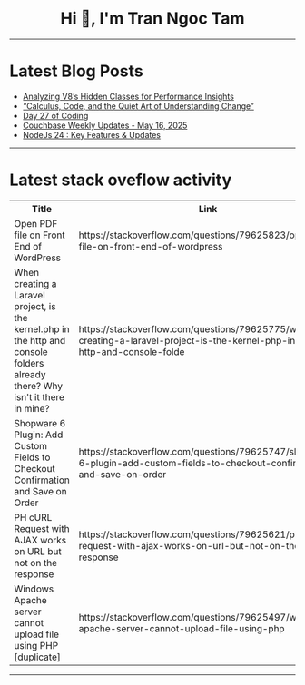 <h1 align="center">Hi 👋, I'm Tran Ngoc Tam</h1>

---

# Latest Blog Posts 
<!-- BLOG-POST-LIST:START -->
- [Analyzing V8’s Hidden Classes for Performance Insights](https://dev.to/omriluz1/analyzing-v8s-hidden-classes-for-performance-insights-3fhk)
- [“Calculus, Code, and the Quiet Art of Understanding Change”](https://dev.to/mahi96/calculus-code-and-the-quiet-art-of-understanding-change-644)
- [Day 27 of Coding](https://dev.to/harshvdev/day-27-of-coding-3j6h)
- [Couchbase Weekly Updates - May 16, 2025](https://dev.to/couchbase/couchbase-weekly-updates-may-16-2025-4133)
- [NodeJs 24 : Key Features &amp; Updates](https://dev.to/arunez/nodejs-24-key-features-updates-184j)
<!-- BLOG-POST-LIST:END -->

---

# Latest stack oveflow activity
<table>
  <tr><th>Title</th><th>Link</th></tr>
  <!-- STACKOVERFLOW:START --><tr><td>Open PDF file on Front End of WordPress</td><td>https://stackoverflow.com/questions/79625823/open-pdf-file-on-front-end-of-wordpress</td></tr><tr><td>When creating a Laravel project, is the kernel.php in the http and console folders already there? Why isn&#39;t it there in mine?</td><td>https://stackoverflow.com/questions/79625775/when-creating-a-laravel-project-is-the-kernel-php-in-the-http-and-console-folde</td></tr><tr><td>Shopware 6 Plugin: Add Custom Fields to Checkout Confirmation and Save on Order</td><td>https://stackoverflow.com/questions/79625747/shopware-6-plugin-add-custom-fields-to-checkout-confirmation-and-save-on-order</td></tr><tr><td>PH cURL Request with AJAX works on URL but not on the response</td><td>https://stackoverflow.com/questions/79625621/ph-curl-request-with-ajax-works-on-url-but-not-on-the-response</td></tr><tr><td>Windows Apache server cannot upload file using PHP [duplicate]</td><td>https://stackoverflow.com/questions/79625497/windows-apache-server-cannot-upload-file-using-php</td></tr><!-- STACKOVERFLOW:END -->
</table>

---


